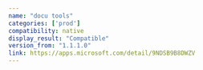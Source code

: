 ```yaml
---
name: "docu tools"
categories: ['prod']
compatibility: native
display_result: "Compatible"
version_from: "1.1.1.0"
link: https://apps.microsoft.com/detail/9NDSB9B8DWZV
---
```

